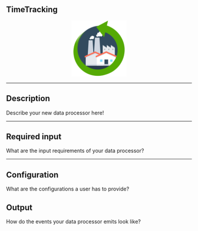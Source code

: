 <!--
  ~ Licensed to the Apache Software Foundation (ASF) under one or more
  ~ contributor license agreements.  See the NOTICE file distributed with
  ~ this work for additional information regarding copyright ownership.
  ~ The ASF licenses this file to You under the Apache License, Version 2.0
  ~ (the "License"); you may not use this file except in compliance with
  ~ the License.  You may obtain a copy of the License at
  ~
  ~    http://www.apache.org/licenses/LICENSE-2.0
  ~
  ~ Unless required by applicable law or agreed to in writing, software
  ~ distributed under the License is distributed on an "AS IS" BASIS,
  ~ WITHOUT WARRANTIES OR CONDITIONS OF ANY KIND, either express or implied.
  ~ See the License for the specific language governing permissions and
  ~ limitations under the License.
  ~
  -->

## TimeTracking

<p align="center"> 
    <img src="icon.png" width="150px;" class="pe-image-documentation"/>
</p>

***

## Description
Describe your new data processor here!

***

## Required input
What are the input requirements of your data processor?

***

## Configuration
What are the configurations a user has to provide?

## Output
How do the events your data processor emits look like?
